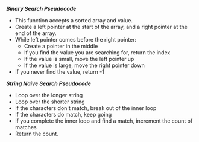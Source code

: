 **_Binary Search Pseudocode_**

- This function accepts a sorted array and value.
- Create a left pointer at the start of the array, and a right pointer at the end of the array.
- While left pointer comes before the right pointer:
  - Create a pointer in the middle
  - If you find the value you are searching for, return the index
  - If the value is small, move the left pointer up
  - If the value is large, move the right pointer down
- If you never find the value, return -1

**_String Naive Search Pseudocode_**

- Loop over the longer string
- Loop over the shorter string
- If the characters don't match, break out of the inner loop
- If the characters do match, keep going
- If you complete the inner loop and find a match, increment the count of matches
- Return the count.
